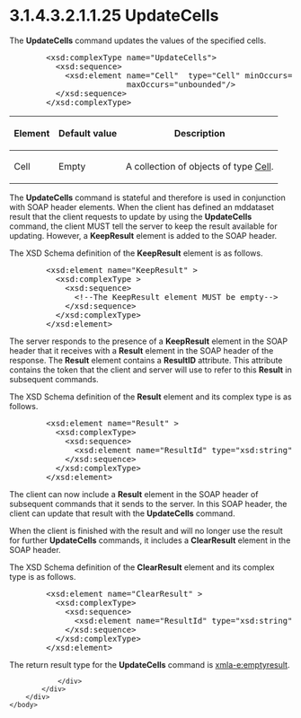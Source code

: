 <html dir="LTR" xmlns:mshelp="http://msdn.microsoft.com/mshelp" xmlns:ddue="http://ddue.schemas.microsoft.com/authoring/2003/5" xmlns:xlink="http://www.w3.org/1999/xlink" xmlns:tool="http://www.microsoft.com/tooltip">
    <head>
        <meta http-equiv="Content-Type" content="text/html; CHARSET=utf-8"></meta>
        <meta name="save" content="history"></meta>
        <title>3.1.4.3.2.1.1.25 UpdateCells</title>
        <xml>
            <mshelp:toctitle title="3.1.4.3.2.1.1.25 UpdateCells"></mshelp:toctitle>
            <mshelp:rltitle title="[MS-SSAS]: UpdateCells"></mshelp:rltitle>
            <mshelp:keyword index="A" term="b5e3ea98-6cb4-4a67-9e4e-722140926b5a"></mshelp:keyword>
            <mshelp:attr name="DCSext.ContentType" value="open specification"></mshelp:attr>
            <mshelp:attr name="AssetID" value="b5e3ea98-6cb4-4a67-9e4e-722140926b5a"></mshelp:attr>
            <mshelp:attr name="TopicType" value="kbRef"></mshelp:attr>
            <mshelp:attr name="DCSext.Title" value="[MS-SSAS]: UpdateCells" />
        </xml>
    </head>
    <body>
        <div id="header">
            <h1 class="heading">3.1.4.3.2.1.1.25 UpdateCells</h1>
        </div>
        <div id="mainSection">
            <div id="mainBody">
                <div id="allHistory" class="saveHistory"></div>
                <div id="sectionSection0" class="section" name="collapseableSection">
                    

<p>The <b>UpdateCells</b> command updates the values of the
specified cells.</p>

<dl>
<dd>
<div><pre>   &lt;xsd:complexType name=&quot;UpdateCells&quot;&gt;
     &lt;xsd:sequence&gt;
       &lt;xsd:element name=&quot;Cell&quot;  type=&quot;Cell&quot; minOccurs=&quot;0&quot;
                    maxOccurs=&quot;unbounded&quot;/&gt;
     &lt;/xsd:sequence&gt;
   &lt;/xsd:complexType&gt;
</pre></div>
</dd></dl>

<table>
 <thead>
  <tr>
   <th>
   <p>Element</p>
   </th>
   <th>
   <p>Default value</p>
   </th>
   <th>
   <p>Description</p>
   </th>
  </tr>
 </thead>
 <tr>
  <td>
  <p>Cell</p>
  </td>
  <td>
  <p>Empty</p>
  </td>
  <td>
  <p>A collection of objects of type <a href="6a993e7d-c329-4ce9-ad9e-2c7a1e54cf5e.md">Cell</a>.</p>
  </td>
 </tr>
</table>

<p>The <b>UpdateCells</b> command is stateful and therefore is
used in conjunction with SOAP header elements. When the client has defined an
mddataset result that the client requests to update by using the <b>UpdateCells</b>
command, the client MUST tell the server to keep the result available for
updating. However, a <b>KeepResult</b> element is added to the SOAP header.</p>

<p>The XSD Schema definition of the <b>KeepResult</b> element
is as follows.</p>

<dl>
<dd>
<div><pre>   &lt;xsd:element name=&quot;KeepResult&quot; &gt;
     &lt;xsd:complexType &gt;
       &lt;xsd:sequence&gt;
         &lt;!--The KeepResult element MUST be empty--&gt;
       &lt;/xsd:sequence&gt;
     &lt;/xsd:complexType&gt;
   &lt;/xsd:element&gt;
</pre></div>
</dd></dl>

<p>The server responds to the presence of a <b>KeepResult</b>
element in the SOAP header that it receives with a <b>Result</b> element in the
SOAP header of the response. The <b>Result</b> element contains a <b>ResultID</b>
attribute. This attribute contains the token that the client and server will
use to refer to this <b>Result</b> in subsequent commands. </p>

<p>The XSD Schema definition of the <b>Result</b> element and
its complex type is as follows.</p>

<dl>
<dd>
<div><pre>   &lt;xsd:element name=&quot;Result&quot; &gt;
     &lt;xsd:complexType&gt;
       &lt;xsd:sequence&gt;
         &lt;xsd:element name=&quot;ResultId&quot; type=&quot;xsd:string&quot; /&gt;
       &lt;/xsd:sequence&gt;
     &lt;/xsd:complexType&gt;
   &lt;/xsd:element&gt;
</pre></div>
</dd></dl>

<p>The client can now include a <b>Result</b> element in the
SOAP header of subsequent commands that it sends to the server. In this SOAP
header, the client can update that result with the <b>UpdateCells</b> command.</p>

<p>When the client is finished with the result and will no
longer use the result for further <b>UpdateCells</b> commands, it includes a <b>ClearResult</b>
element in the SOAP header. </p>

<p>The XSD Schema definition of the <b>ClearResult</b> element
and its complex type is as follows.</p>

<dl>
<dd>
<div><pre>   &lt;xsd:element name=&quot;ClearResult&quot; &gt;
     &lt;xsd:complexType&gt;
       &lt;xsd:sequence&gt;
         &lt;xsd:element name=&quot;ResultId&quot; type=&quot;xsd:string&quot; /&gt;
       &lt;/xsd:sequence&gt;
     &lt;/xsd:complexType&gt;
   &lt;/xsd:element&gt;
</pre></div>
</dd></dl>

<p>The return result type for the <b>UpdateCells</b> command is
<a href="e2751688-2c1a-479c-85b4-54bb909183aa.md">xmla-e:emptyresult</a>.</p>


                </div>
            </div>
        </div>
    </body>
</html>